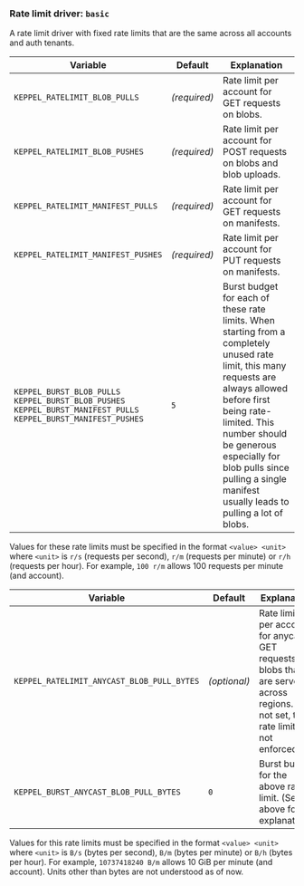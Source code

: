 ### Rate limit driver: `basic`

A rate limit driver with fixed rate limits that are the same across all accounts and auth tenants.

| Variable | Default | Explanation |
| -------- | ------- | ----------- |
| `KEPPEL_RATELIMIT_BLOB_PULLS` | *(required)* | Rate limit per account for GET requests on blobs. |
| `KEPPEL_RATELIMIT_BLOB_PUSHES` | *(required)* | Rate limit per account for POST requests on blobs and blob uploads. |
| `KEPPEL_RATELIMIT_MANIFEST_PULLS` | *(required)* | Rate limit per account for GET requests on manifests. |
| `KEPPEL_RATELIMIT_MANIFEST_PUSHES` | *(required)* | Rate limit per account for PUT requests on manifests. |
| `KEPPEL_BURST_BLOB_PULLS`<br>`KEPPEL_BURST_BLOB_PUSHES`<br>`KEPPEL_BURST_MANIFEST_PULLS`<br>`KEPPEL_BURST_MANIFEST_PUSHES` | `5` | Burst budget for each of these rate limits. When starting from a completely unused rate limit, this many requests are always allowed before first being rate-limited. This number should be generous especially for blob pulls since pulling a single manifest usually leads to pulling a lot of blobs. |

Values for these rate limits must be specified in the format `<value> <unit>` where `<unit>` is `r/s` (requests per second), `r/m` (requests per minute) or `r/h` (requests per hour). For example, `100 r/m` allows 100 requests per minute (and account).

| Variable | Default | Explanation |
| -------- | ------- | ----------- |
| `KEPPEL_RATELIMIT_ANYCAST_BLOB_PULL_BYTES` | *(optional)* | Rate limit per account for anycast GET requests on blobs that are served across regions. If not set, this rate limit is not enforced. |
| `KEPPEL_BURST_ANYCAST_BLOB_PULL_BYTES` | `0` | Burst budget for the above rate limit. (See above for explanation.) |

Values for this rate limits must be specified in the format `<value> <unit>` where `<unit>` is `B/s` (bytes per second), `B/m` (bytes per minute) or `B/h` (bytes per hour). For example, `10737418240 B/m` allows 10 GiB per minute (and account). Units other than bytes are not understood as of now.
